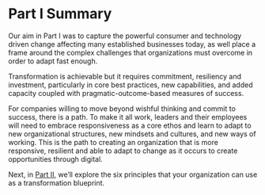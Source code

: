 # Part I Summary

Our aim in Part I was to capture the powerful consumer and technology driven change affecting many established businesses today, as well place a frame around the complex challenges that organizations must overcome in order to adapt fast enough. 

Transformation is achievable but it requires commitment, resiliency and investment, particularly in core best practices, new capabilities, and added capacity coupled with pragmatic-outcome-based measures of success. 

For companies willing to move beyond wishful thinking and commit to success, there is a path. To make it all work, leaders and their employees will need to embrace responsiveness as a core ethos and learn to adapt to new organizational structures, new mindsets and cultures, and new ways of working. This is the path to creating an organization that is more responsive, resilient and able to adapt to change as it occurs to create opportunities through digital. 

Next, in [Part II](../02-the-better-way/part-two-introduction.md), we’ll explore the six principles that your organization can use as a transformation blueprint.  
  


